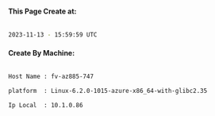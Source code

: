 
   
#### This Page Create at:

```bash

2023-11-13 - 15:59:59 UTC

```

#### Create By Machine:

```bash

Host Name : fv-az885-747

platform  : Linux-6.2.0-1015-azure-x86_64-with-glibc2.35

Ip Local  : 10.1.0.86

```

